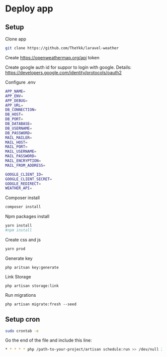 # Deploy app



## Setup
Clone app
```bash
git clone https://github.com/TheYkk/laravel-weather
```
Create https://openweathermap.org/api token

Create google auth id for suppor to login with google.
Details: https://developers.google.com/identity/protocols/oauth2

Configure .env
```bash
APP_NAME=
APP_ENV=
APP_DEBUG=
APP_URL=
DB_CONNECTION=
DB_HOST=
DB_PORT=
DB_DATABASE=
DB_USERNAME=
DB_PASSWORD=
MAIL_MAILER=
MAIL_HOST=
MAIL_PORT=
MAIL_USERNAME=
MAIL_PASSWORD=
MAIL_ENCRYPTION=
MAIL_FROM_ADDRESS=

GOOGLE_CLIENT_ID=
GOOGLE_CLIENT_SECRET=
GOOGLE_REDIRECT=
WEATHER_API=
```


Composer install
```bash
composer install
```

Npm packages install
```bash
yarn install
#npm install 
```

Create css and js 
```bash
yarn prod
```

Generate key
```
php aritsan key:generate
```

Link Storage
```
php artisan storage:link
```

Run migrations
```
php artisan migrate:fresh --seed
```


## Setup cron
```bash
sudo crontab -e
```

Go the end of the file and include this line:
```bash
* * * * * php /path-to-your-project/artisan schedule:run >> /dev/null 2>&1
```
